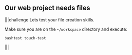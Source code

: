 ## Our web project needs files

|||challenge
Lets test your file creation skills. 

Make sure you are on the `~/workspace` directory and execute: 

```
bashtest touch-test
```
|||